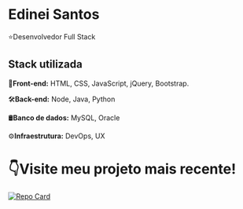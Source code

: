 
# Edinei Santos

⭐Desenvolvedor Full Stack



## Stack utilizada

🎨**Front-end:** HTML, CSS, JavaScript, jQuery, Bootstrap.

🛠️**Back-end:** Node, Java, Python

🛢**Banco de dados:** MySQL, Oracle

⚙️**Infraestrutura:** DevOps, UX

# 👇Visite meu projeto mais recente! 
[![Repo Card](https://github-readme-stats.vercel.app/api/pin/?username=ed-santos01&repo=Yumi.e-Site&bg_color=000&border_color=30A3DC&show_icons=true&icon_color=30A3DC&title_color=E94D5F&text_color=FFF)](https://github.com/ed-santos01/Yumi.e-Site)